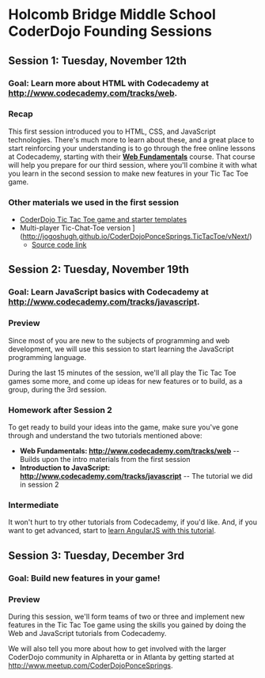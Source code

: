# Holcomb Bridge Middle School CoderDojo Founding Sessions

## Session 1: Tuesday, November 12th

### Goal: Learn more about HTML with Codecademy at **http://www.codecademy.com/tracks/web**.

### Recap

This first session introduced you to HTML, CSS, and JavaScript technologies. There's much more to learn 
about these, and a great place to start reinforcing your understanding is to go through the free online lessons at Codecademy, starting with their [**Web Fundamentals**](http://www.codecademy.com/tracks/web) course. That course will help you prepare for our third session, where you'll combine it with what you learn in the second session to make new features in your Tic Tac Toe game.

### Other materials we used in the first session

* [CoderDojo Tic Tac Toe game and starter templates](https://github.com/CoderDojoPonceSprings/Events/blob/master/Workshops/Tic-Tac-Toe-game/HolcombBridgeMiddleSchool.md)
* Multi-player Tic-Chat-Toe version ](http://jogoshugh.github.io/CoderDojoPonceSprings.TicTacToe/vNext/)
  * [Source code link](https://github.com/JogoShugh/CoderDojoPonceSprings.TicTacToe/tree/master/vNext)

## Session 2: Tuesday, November 19th

### Goal: Learn JavaScript basics with Codecademy at **http://www.codecademy.com/tracks/javascript**.

### Preview

Since most of you are new to the subjects of programming and web development, we will use this session to start learning the JavaScript programming language.

During the last 15 minutes of the session, we'll all play the Tic Tac Toe games some more, and come up ideas for new features or to build, as a group, during the 3rd session.

### Homework after Session 2

To get ready to build your ideas into the game, make sure you've gone through and understand the two tutorials mentioned above:

* **Web Fundamentals: http://www.codecademy.com/tracks/web** -- Builds upon the intro materials from the first session
* **Introduction to JavaScript: http://www.codecademy.com/tracks/javascript** -- The tutorial we did in session 2

### Intermediate

It won't hurt to try other tutorials from Codecademy, if you'd like. And, if you want to get advanced, start to 
[learn AngularJS with this tutorial](http://tutorialzine.com/2013/08/learn-angularjs-5-examples/).

## Session 3: Tuesday, December 3rd

### Goal: Build new features in your game!

### Preview

During this session, we'll form teams of two or three and implement new features in the Tic Tac Toe game 
using the skills you gained by doing the Web and JavaScript tutorials from Codecademy.

We will also tell you more about how to get involved with the larger CoderDojo community in Alpharetta or in 
Atlanta by getting started at http://www.meetup.com/CoderDojoPonceSprings.
